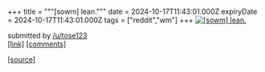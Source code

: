 +++
title = """[sowm] lean."""
date = 2024-10-17T11:43:01.000Z
expiryDate = 2024-10-17T11:43:01.000Z
tags = ["reddit","wm"]
+++
[![[sowm] lean.](https://preview.redd.it/pqdxp00g0bvd1.png?width=640&crop=smart&auto=webp&s=d485b6fd60dae5c4d99f35ba99374b281c2ae2f4 "[sowm] lean.")](https://www.reddit.com/r/unixporn/comments/1g5owkm/sowm_lean/)

submitted by [/u/tose123](https://www.reddit.com/user/tose123)  
[\[link\]](https://i.redd.it/pqdxp00g0bvd1.png) [\[comments\]](https://www.reddit.com/r/unixporn/comments/1g5owkm/sowm_lean/)

[[source]](https://www.reddit.com/r/unixporn/comments/1g5owkm/sowm_lean/)
